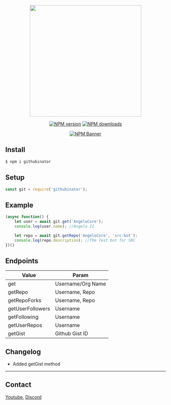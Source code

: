 <div align="center">

  <p>
    <a href="https://github.com"><img src="https://cdn.discordapp.com/attachments/735840008900051031/813835706781663322/github_PNG15.png" width="350"></a>
  </p>

  <p>
    <a href="https://www.npmjs.com/package/githubinator"><img src="https://img.shields.io/npm/v/githubinator?maxAge=3600" alt="NPM version" /></a>
    <a href="https://www.npmjs.com/package/githubinator"><img src="https://img.shields.io/npm/dt/githubinator?maxAge=3600" alt="NPM downloads" /></a>
  </p>

  <p>
    <a href="https://www.npmjs.com/package/githubinator"><img src="https://nodei.co/npm/githubinator.png?downloads=true&stars=true" alt="NPM Banner"></a>
  </p>
</div>

## Install
```sh
$ npm i githubinator
```

## Setup
```js
const git = require('githubinator');
```

## Example
```js
(async function() {
    let user = await git.get('AngeloCore');
    console.log(user.name); //Angelo II

    let repo = await git.getRepo('AngeloCore', 'src-bot');
    console.log(repo.description); //The Test bot for SRC
})()
```

## Endpoints

|Value|Param|
|-|-|
|get|Username/Org Name|
|getRepo|Username, Repo|
|getRepoForks|Username, Repo|
|getUserFollowers|Username|
|getFollowing|Username|
|getUserRepos|Username|
|getGist|Github Gist ID|

## Changelog
- Added getGist method

<hr>

## Contact

[Youtube](https://www.youtube.com/channel/UCxxK71QFN4_PrBhCFmH2Jmw), [Discord](https://discord.gg/5JtyYqW)